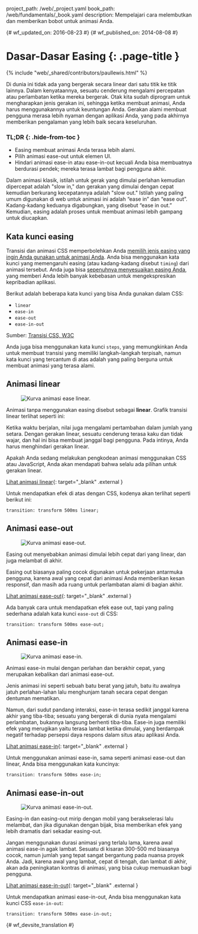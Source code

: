project_path: /web/_project.yaml
book_path: /web/fundamentals/_book.yaml
description: Mempelajari cara melembutkan dan memberikan bobot untuk animasi Anda.

{# wf_updated_on: 2016-08-23 #}
{# wf_published_on: 2014-08-08 #}

# Dasar-Dasar Easing {: .page-title }

{% include "web/_shared/contributors/paullewis.html" %}

Di dunia ini tidak ada yang bergerak secara linear dari satu titik ke titik lainnya. Dalam kenyataannya, sesuatu cenderung mengalami percepatan atau perlambatan ketika mereka bergerak. Otak kita sudah diprogram untuk mengharapkan jenis gerakan ini, sehingga ketika membuat animasi, Anda harus menggunakannya untuk keuntungan Anda. Gerakan alami membuat pengguna merasa lebih nyaman dengan aplikasi Anda, yang pada akhirnya memberikan pengalaman yang lebih baik secara keseluruhan.

### TL;DR {: .hide-from-toc }
* Easing membuat animasi Anda terasa lebih alami.
* Pilih animasi ease-out untuk elemen UI.
* Hindari animasi ease-in atau ease-in-out kecuali Anda bisa membuatnya berdurasi pendek; mereka terasa lambat bagi pengguna akhir.


Dalam animasi klasik, istilah untuk gerak yang dimulai perlahan kemudian dipercepat adalah "slow in," dan gerakan yang dimulai dengan cepat kemudian berkurang kecepatannya adalah "slow out." Istilah yang paling umum digunakan di web untuk animasi ini adalah “ease in” dan “ease out”. Kadang-kadang keduanya digabungkan, yang disebut “ease in out.” Kemudian, easing adalah proses untuk membuat animasi lebih gampang untuk diucapkan.

## Kata kunci easing

Transisi dan animasi CSS memperbolehkan Anda [memilih jenis easing yang ingin Anda gunakan untuk animasi Anda](choosing-the-right-easing). Anda bisa menggunakan kata kunci yang memengaruhi easing (atau kadang-kadang disebut `timing`) dari animasi tersebut. Anda juga bisa [sepenuhnya menyesuaikan easing Anda](custom-easing), yang memberi Anda lebih banyak kebebasan untuk mengekspresikan kepribadian aplikasi.

Berikut adalah beberapa kata kunci yang bisa Anda gunakan dalam CSS:

* `linear`
* `ease-in`
* `ease-out`
* `ease-in-out`

Sumber: [Transisi CSS, W3C](http://www.w3.org/TR/css3-transitions/#transition-timing-function-property)

Anda juga bisa menggunakan kata kunci `steps`, yang memungkinkan Anda untuk membuat transisi yang memiliki langkah-langkah terpisah, namun kata kunci yang tercantum di atas adalah yang paling berguna untuk membuat animasi yang terasa alami.

## Animasi linear

<div class="attempt-right">
  <figure>
    <img src="images/linear.png" alt="Kurva animasi ease linear." />
  </figure>
</div>

Animasi tanpa menggunakan easing disebut sebagai **linear**. Grafik transisi linear terlihat seperti ini:

Ketika waktu berjalan, nilai juga mengalami pertambahan dalam jumlah yang setara. Dengan gerakan linear, sesuatu cenderung terasa kaku dan tidak wajar, dan hal ini bisa membuat janggal bagi pengguna. Pada intinya, Anda harus menghindari gerakan linear.

Apakah Anda sedang melakukan pengkodean animasi menggunakan CSS atau JavaScript, Anda akan mendapati bahwa selalu ada pilihan untuk gerakan linear. 

[Lihat animasi linear](https://googlesamples.github.io/web-fundamentals/fundamentals/design-and-ux/animations/box-move-linear.html){: target="_blank" .external }

<div style="clear:both;"></div>

Untuk mendapatkan efek di atas dengan CSS, kodenya akan terlihat seperti berikut ini:


    transition: transform 500ms linear;
    


## Animasi ease-out

<div class="attempt-right">
  <figure>
    <img src="images/ease-out.png" alt="Kurva animasi ease-out." />
  </figure>
</div>

Easing out menyebabkan animasi dimulai lebih cepat dari yang linear, dan juga melambat di akhir.

Easing out biasanya paling cocok digunakan untuk pekerjaan antarmuka pengguna, karena awal yang cepat dari animasi Anda memberikan kesan responsif, dan masih ada ruang untuk perlambatan alami di bagian akhir.

[Lihat animasi ease-out](https://googlesamples.github.io/web-fundamentals/fundamentals/design-and-ux/animations/box-move-ease-out.html){: target="_blank" .external }

<div style="clear:both;"></div>

Ada banyak cara untuk mendapatkan efek ease out, tapi yang paling sederhana adalah kata kunci `ease-out` di CSS:


    transition: transform 500ms ease-out;
    


## Animasi ease-in

<div class="attempt-right">
  <figure>
    <img src="images/ease-in.png" alt="Kurva animasi ease-in." />
  </figure>
</div>

Animasi ease-in mulai dengan perlahan dan berakhir cepat, yang merupakan kebalikan dari animasi ease-out.

Jenis animasi ini seperti sebuah batu berat yang jatuh, batu itu awalnya jatuh perlahan-lahan lalu menghunjam tanah secara cepat dengan dentuman mematikan.

Namun, dari sudut pandang interaksi, ease-in terasa sedikit janggal karena akhir yang tiba-tiba; sesuatu yang bergerak di dunia nyata mengalami perlambatan, bukannya langsung berhenti tiba-tiba. Ease-in juga memiliki efek yang merugikan yaitu terasa lambat ketika dimulai, yang berdampak negatif terhadap persepsi daya respons dalam situs atau aplikasi Anda.

[Lihat animasi ease-in](https://googlesamples.github.io/web-fundamentals/fundamentals/design-and-ux/animations/box-move-ease-in.html){: target="_blank" .external }

<div style="clear:both;"></div>

Untuk menggunakan animasi ease-in, sama seperti animasi ease-out dan linear, Anda bisa menggunakan kata kuncinya:


    transition: transform 500ms ease-in;
    

## Animasi ease-in-out

<div class="attempt-right">
  <figure>
    <img src="images/ease-in-out.png" alt="Kurva animasi ease-in-out." />
  </figure>
</div>

Easing-in dan easing-out mirip dengan mobil yang berakselerasi lalu melambat, dan jika digunakan dengan bijak, bisa memberikan efek yang lebih dramatis dari sekadar easing-out.

Jangan menggunakan durasi animasi yang terlalu lama, karena awal animasi ease-in agak lambat. Sesuatu di kisaran 300-500 md biasanya cocok, namun jumlah yang tepat sangat bergantung pada nuansa proyek Anda. Jadi, karena awal yang lambat, cepat di tengah, dan lambat di akhir, akan ada peningkatan kontras di animasi, yang bisa cukup memuaskan bagi pengguna.

[Lihat animasi ease-in-out](https://googlesamples.github.io/web-fundamentals/fundamentals/design-and-ux/animations/box-move-ease-in-out.html){: target="_blank" .external }

<div style="clear:both;"></div>


Untuk mendapatkan animasi ease-in-out, Anda bisa menggunakan kata kunci CSS `ease-in-out`:


    transition: transform 500ms ease-in-out;
    




{# wf_devsite_translation #}
